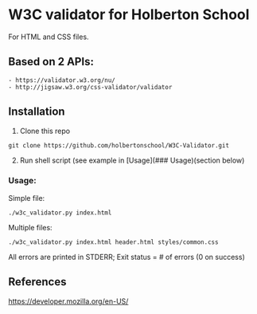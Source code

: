# W3C validator for Holberton School
For HTML and CSS files.

Based on 2 APIs:
---
	- https://validator.w3.org/nu/
	- http://jigsaw.w3.org/css-validator/validator
## Installation
1. Clone this repo
```
git clone https://github.com/holbertonschool/W3C-Validator.git
```
2. Run shell script (see example in [Usage](### Usage)(section below)

### Usage:
Simple file:
```
./w3c_validator.py index.html
```
Multiple files:
```
./w3c_validator.py index.html header.html styles/common.css
```
All errors are printed in STDERR; Exit status = # of errors (0 on success)

## References
https://developer.mozilla.org/en-US/
